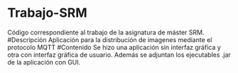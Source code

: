 # Trabajo-SRM
Código correspondiente al trabajo de la asignatura de máster SRM.
#Descripción
Aplicación para la distribución de imagenes mediante el protocolo MQTT
#Contenido
Se hizo una aplicación sin interfaz gráfica y otra con interfaz gráfica de usuario. 
Además se adjuntan los ejecutables .jar de la aplicación con GUI.
